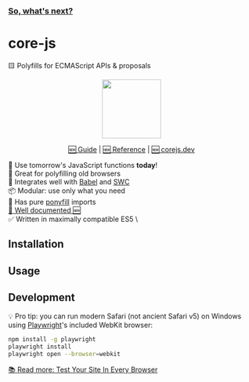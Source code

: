 ### [So, what's next?](https://corejs.dev/blog/so-whats-next.html)

# core-js

🟨 Polyfills for ECMAScript APIs & proposals

<p align=center>
  <img height=120 src="https://i.imgur.com/WoLunT0.png">
</p>

<p align=center>
  <a href="https://corejs.dev/core-js/guide/">🆕 Guide</a>
  | <a href="https://corejs.dev/core-js/reference/">🆕 Reference</a>
  | <a href="https://corejs.dev/">🆕 corejs.dev</a>
</p>

🚀 Use tomorrow's JavaScript functions **today**! \
🧓 Great for polyfilling old browsers \
🌟 Integrates well with [Babel] and [SWC] \
📦 Modular: use only what you need \
🦄 Has pure [ponyfill] imports \
[📖 Well documented 🆕](https://corejs.dev/) \
✅ Written in maximally compatible ES5 \

## Installation

## Usage

## Development

💡 Pro tip: you can run modern Safari (not ancient Safari v5) on Windows using
[Playwright]'s included WebKit browser:

```sh
npm install -g playwright
playwright install
playwright open --browser=webkit
```

[📚 Read more: Test Your Site In Every Browser](https://joyofcode.xyz/test-your-site-in-every-browser)

[babel]: https://babeljs.io/
[swc]: https://swc.rs/
[ponyfill]: https://ponyfill.com/
[playwright]: https://playwright.dev/
